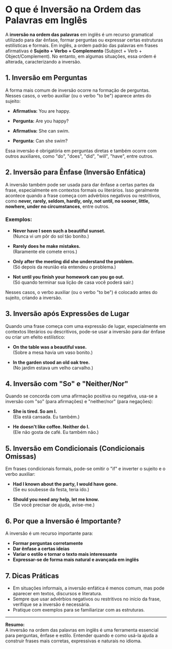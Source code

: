 # O que é Inversão na Ordem das Palavras em Inglês

A **inversão na ordem das palavras** em inglês é um recurso gramatical utilizado para dar ênfase, formar perguntas ou expressar certas estruturas estilísticas e formais. Em inglês, a ordem padrão das palavras em frases afirmativas é **Sujeito + Verbo + Complemento** (Subject + Verb + Object/Complement). No entanto, em algumas situações, essa ordem é alterada, caracterizando a inversão.

## 1. Inversão em Perguntas

A forma mais comum de inversão ocorre na formação de perguntas. Nesses casos, o verbo auxiliar (ou o verbo "to be") aparece antes do sujeito:

- **Afirmativa:** You are happy.  
- **Pergunta:** Are you happy?

- **Afirmativa:** She can swim.  
- **Pergunta:** Can she swim?

Essa inversão é obrigatória em perguntas diretas e também ocorre com outros auxiliares, como "do", "does", "did", "will", "have", entre outros.

## 2. Inversão para Ênfase (Inversão Enfática)

A inversão também pode ser usada para dar ênfase a certas partes da frase, especialmente em contextos formais ou literários. Isso geralmente acontece quando a frase começa com advérbios negativos ou restritivos, como **never, rarely, seldom, hardly, only, not until, no sooner, little, nowhere, under no circumstances**, entre outros.

### Exemplos:

- **Never have I seen such a beautiful sunset.**  
  (Nunca vi um pôr do sol tão bonito.)

- **Rarely does he make mistakes.**  
  (Raramente ele comete erros.)

- **Only after the meeting did she understand the problem.**  
  (Só depois da reunião ela entendeu o problema.)

- **Not until you finish your homework can you go out.**  
  (Só quando terminar sua lição de casa você poderá sair.)

Nesses casos, o verbo auxiliar (ou o verbo "to be") é colocado antes do sujeito, criando a inversão.

## 3. Inversão após Expressões de Lugar

Quando uma frase começa com uma expressão de lugar, especialmente em contextos literários ou descritivos, pode-se usar a inversão para dar ênfase ou criar um efeito estilístico:

- **On the table was a beautiful vase.**  
  (Sobre a mesa havia um vaso bonito.)

- **In the garden stood an old oak tree.**  
  (No jardim estava um velho carvalho.)

## 4. Inversão com "So" e "Neither/Nor"

Quando se concorda com uma afirmação positiva ou negativa, usa-se a inversão com "so" (para afirmações) e "neither/nor" (para negações):

- **She is tired. So am I.**  
  (Ela está cansada. Eu também.)

- **He doesn't like coffee. Neither do I.**  
  (Ele não gosta de café. Eu também não.)

## 5. Inversão em Condicionais (Condicionais Omissas)

Em frases condicionais formais, pode-se omitir o "if" e inverter o sujeito e o verbo auxiliar:

- **Had I known about the party, I would have gone.**  
  (Se eu soubesse da festa, teria ido.)

- **Should you need any help, let me know.**  
  (Se você precisar de ajuda, avise-me.)

## 6. Por que a Inversão é Importante?

A inversão é um recurso importante para:

- **Formar perguntas corretamente**
- **Dar ênfase a certas ideias**
- **Variar o estilo e tornar o texto mais interessante**
- **Expressar-se de forma mais natural e avançada em inglês**

## 7. Dicas Práticas

- Em situações informais, a inversão enfática é menos comum, mas pode aparecer em textos, discursos e literatura.
- Sempre que usar advérbios negativos ou restritivos no início da frase, verifique se a inversão é necessária.
- Pratique com exemplos para se familiarizar com as estruturas.

---

**Resumo:**  
A inversão na ordem das palavras em inglês é uma ferramenta essencial para perguntas, ênfase e estilo. Entender quando e como usá-la ajuda a construir frases mais corretas, expressivas e naturais no idioma.